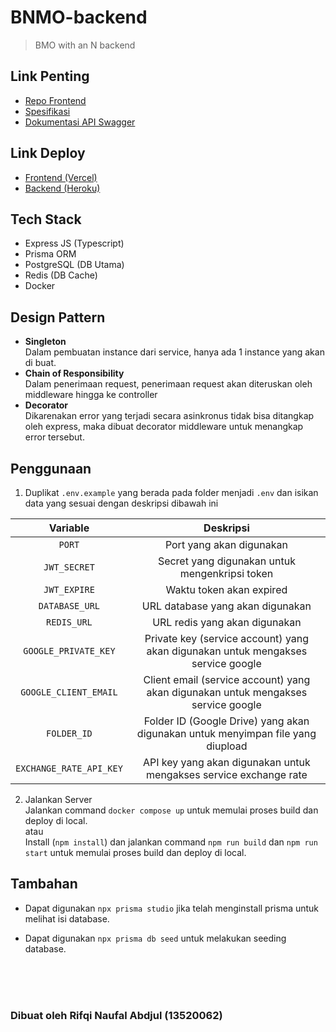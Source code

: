 # BNMO-backend

> BMO with an N backend

## Link Penting

- [Repo Frontend](https://github.com/rifqi2320/BNMO-frontend)
- [Spesifikasi](https://docs.google.com/document/u/2/d/e/2PACX-1vTXfRSh4yLUKN8n0cyRYWwZVF5hvNYPoj-wvOs35dQnrE3iclnVYUx9kUAq0-cZdXztN1nLKGgjBbAa/pub)
- [Dokumentasi API Swagger](https://app.swaggerhub.com/apis-docs/rifqi2320/BNM/1.0.0)

## Link Deploy

- [Frontend (Vercel)](https://bnmo-frontend.vercel.app/)
- [Backend (Heroku)](https://bnmo-backend.herokuapp.com/)

## Tech Stack

- Express JS (Typescript)
- Prisma ORM
- PostgreSQL (DB Utama)
- Redis (DB Cache)
- Docker

## Design Pattern

- <b>Singleton</b>  
  Dalam pembuatan instance dari service, hanya ada 1 instance yang akan di buat.
- <b>Chain of Responsibility</b>  
  Dalam penerimaan request, penerimaan request akan diteruskan oleh middleware hingga ke controller
- <b>Decorator</b>  
  Dikarenakan error yang terjadi secara asinkronus tidak bisa ditangkap oleh express, maka dibuat decorator middleware untuk menangkap error tersebut.

## Penggunaan

1. Duplikat `.env.example` yang berada pada folder menjadi `.env` dan isikan data yang sesuai dengan deskripsi dibawah ini

|        Variable         |                                     Deskripsi                                     |
| :---------------------: | :-------------------------------------------------------------------------------: |
|         `PORT`          |                             Port yang akan digunakan                              |
|      `JWT_SECRET`       |                  Secret yang digunakan untuk mengenkripsi token                   |
|      `JWT_EXPIRE`       |                             Waktu token akan expired                              |
|     `DATABASE_URL`      |                         URL database yang akan digunakan                          |
|       `REDIS_URL`       |                           URL redis yang akan digunakan                           |
|  `GOOGLE_PRIVATE_KEY`   | Private key (service account) yang akan digunakan untuk mengakses service google  |
|  `GOOGLE_CLIENT_EMAIL`  | Client email (service account) yang akan digunakan untuk mengakses service google |
|       `FOLDER_ID`       |  Folder ID (Google Drive) yang akan digunakan untuk menyimpan file yang diupload  |
| `EXCHANGE_RATE_API_KEY` |         API key yang akan digunakan untuk mengakses service exchange rate         |

2. Jalankan Server  
   Jalankan command `docker compose up` untuk memulai proses build dan deploy di local.  
    atau  
   Install (`npm install`) dan jalankan command `npm run build` dan `npm run start` untuk memulai proses build dan deploy di local.

## Tambahan

- Dapat digunakan `npx prisma studio` jika telah menginstall prisma untuk melihat isi database.

- Dapat digunakan `npx prisma db seed` untuk melakukan seeding database.

<br/>
<br/>
<br/>

### <b>Dibuat oleh Rifqi Naufal Abdjul (13520062)</b>
